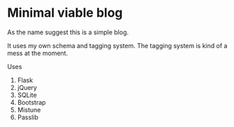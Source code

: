 # Minimal viable blog

As the name suggest this is a simple blog.

It uses my own schema and tagging system. The tagging system is kind of a mess at the moment.

Uses

1. Flask
2. jQuery
3. SQLite
4. Bootstrap
5. Mistune
6. Passlib
